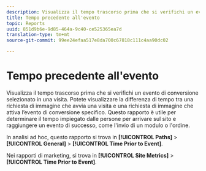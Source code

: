 ```yaml
---
description: Visualizza il tempo trascorso prima che si verifichi un evento di conversione selezionato in una visita. Potete visualizzare la differenza di tempo tra una richiesta di immagine che avvia una visita e una richiesta di immagine che attiva l’evento di conversione specifico. Questo rapporto è utile per determinare il tempo impiegato dalle persone per arrivare sul sito e raggiungere un evento di successo, come l'invio di un modulo o l'ordine.
title: Tempo precedente all'evento
topic: Reports
uuid: 851d9b6e-9d85-464a-9c40-ce525365ea7d
translation-type: tm+mt
source-git-commit: 99ee24efaa517e8da700c67818c111c4aa90dc02

---
```



# Tempo precedente all'evento

Visualizza il tempo trascorso prima che si verifichi un evento di conversione selezionato in una visita. Potete visualizzare la differenza di tempo tra una richiesta di immagine che avvia una visita e una richiesta di immagine che attiva l’evento di conversione specifico. Questo rapporto è utile per determinare il tempo impiegato dalle persone per arrivare sul sito e raggiungere un evento di successo, come l'invio di un modulo o l'ordine.

In analisi ad hoc, questo rapporto si trova in **[!UICONTROL Paths]** &gt; **[!UICONTROL General]** &gt; **[!UICONTROL Time Prior to Event]**.

Nei rapporti di marketing, si trova in **[!UICONTROL Site Metrics]** &gt; **[!UICONTROL Time Prior to Event]**.
